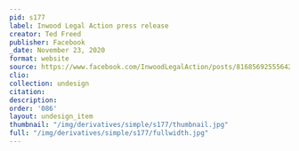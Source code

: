 ```yaml
---
pid: s177
label: Inwood Legal Action press release
creator: Ted Freed
publisher: Facebook
_date: November 23, 2020
format: website
source: https://www.facebook.com/InwoodLegalAction/posts/816856925556422?__tn__=K-R
clio:
collection: undesign
citation:
description:
order: '086'
layout: undesign_item
thumbnail: "/img/derivatives/simple/s177/thumbnail.jpg"
full: "/img/derivatives/simple/s177/fullwidth.jpg"
---
```

